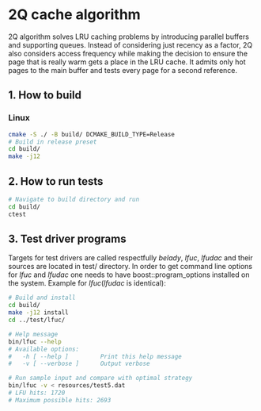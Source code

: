 # 2Q cache algorithm

2Q algorithm solves LRU caching problems by introducing parallel buffers and supporting queues. Instead of considering just recency as a factor, 2Q also considers access frequency while making the decision to ensure the page that is really warm gets a place in the LRU cache. It admits only hot pages to the main buffer and tests every page for a second reference.

## 1. How to build

### Linux
```sh
cmake -S ./ -B build/ DCMAKE_BUILD_TYPE=Release
# Build in release preset
cd build/
make -j12
```

## 2. How to run tests
```sh
# Navigate to build directory and run
cd build/
ctest
```

## 3. Test driver programs
Targets for test drivers are called respectfully _belady_, _lfuc_, _lfudac_ and their sources are located in test/ directory. In order to get command line options for _lfuc_ and _lfudac_ one needs to have boost::program_options installed on the system. Example for _lfuc_(_lfudac_ is identical):

```sh
# Build and install
cd build/
make -j12 install
cd ../test/lfuc/

# Help message
bin/lfuc --help
# Available options:
#   -h [ --help ]         Print this help message
#   -v [ --verbose ]      Output verbose

# Run sample input and compare with optimal strategy
bin/lfuc -v < resources/test5.dat
# LFU hits: 1720
# Maximum possible hits: 2693
```